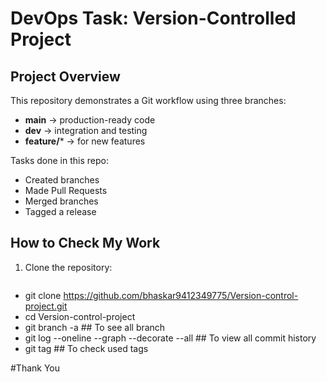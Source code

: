 # DevOps Task: Version-Controlled Project

## Project Overview
This repository demonstrates a Git workflow using three branches:
- **main** → production-ready code
- **dev** → integration and testing
- **feature/*** → for new features

Tasks done in this repo:
- Created branches
- Made Pull Requests
- Merged branches
- Tagged a release

## How to Check My Work
1. Clone the repository:
   ```bash https://github.com/bhaskar9412349775/Version-control-project.git 
  - git clone https://github.com/bhaskar9412349775/Version-control-project.git
  - cd Version-control-project
  - git branch -a ## To see all branch
  - git log --oneline --graph --decorate --all ## To view all commit history
  - git tag ## To check used tags

#Thank You
 
